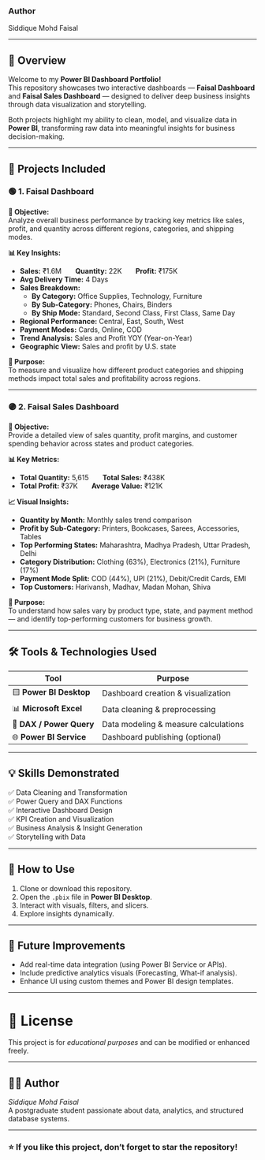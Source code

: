 ### Author
Siddique Mohd Faisal

---

## 📖 Overview
Welcome to my **Power BI Dashboard Portfolio!**  
This repository showcases two interactive dashboards — **Faisal Dashboard** and **Faisal Sales Dashboard** — designed to deliver deep business insights through data visualization and storytelling.

Both projects highlight my ability to clean, model, and visualize data in **Power BI**, transforming raw data into meaningful insights for business decision-making.

---

## 🧩 Projects Included

### 🟢 **1. Faisal Dashboard**

**🎯 Objective:**  
Analyze overall business performance by tracking key metrics like sales, profit, and quantity across different regions, categories, and shipping modes.

**📊 Key Insights:**
- **Sales:** ₹1.6M  **Quantity:** 22K  **Profit:** ₹175K  
- **Avg Delivery Time:** 4 Days  
- **Sales Breakdown:**
  - **By Category:** Office Supplies, Technology, Furniture  
  - **By Sub-Category:** Phones, Chairs, Binders  
  - **By Ship Mode:** Standard, Second Class, First Class, Same Day  
- **Regional Performance:** Central, East, South, West  
- **Payment Modes:** Cards, Online, COD  
- **Trend Analysis:** Sales and Profit YOY (Year-on-Year)  
- **Geographic View:** Sales and profit by U.S. state  

**🧠 Purpose:**  
To measure and visualize how different product categories and shipping methods impact total sales and profitability across regions.

---

### 🟣 **2. Faisal Sales Dashboard**

**🎯 Objective:**  
Provide a detailed view of sales quantity, profit margins, and customer spending behavior across states and product categories.

**📊 Key Metrics:**
- **Total Quantity:** 5,615  **Total Sales:** ₹438K  
- **Total Profit:** ₹37K  **Average Value:** ₹121K  

**📈 Visual Insights:**
- **Quantity by Month:** Monthly sales trend comparison  
- **Profit by Sub-Category:** Printers, Bookcases, Sarees, Accessories, Tables  
- **Top Performing States:** Maharashtra, Madhya Pradesh, Uttar Pradesh, Delhi  
- **Category Distribution:** Clothing (63%), Electronics (21%), Furniture (17%)  
- **Payment Mode Split:** COD (44%), UPI (21%), Debit/Credit Cards, EMI  
- **Top Customers:** Harivansh, Madhav, Madan Mohan, Shiva  

**🧠 Purpose:**  
To understand how sales vary by product type, state, and payment method — and identify top-performing customers for business growth.

---

## 🛠️ Tools & Technologies Used
| Tool | Purpose |
|------|----------|
| 🟨 **Power BI Desktop** | Dashboard creation & visualization |
| 📊 **Microsoft Excel** | Data cleaning & preprocessing |
| 🧮 **DAX / Power Query** | Data modeling & measure calculations |
| 🌐 **Power BI Service** | Dashboard publishing (optional) |

---

## 💡 Skills Demonstrated
✅ Data Cleaning and Transformation  
✅ Power Query and DAX Functions  
✅ Interactive Dashboard Design  
✅ KPI Creation and Visualization  
✅ Business Analysis & Insight Generation  
✅ Storytelling with Data  

---

## 🚀 How to Use
1. Clone or download this repository.  
2. Open the `.pbix` file in **Power BI Desktop**.  
3. Interact with visuals, filters, and slicers.  
4. Explore insights dynamically.

---

## 🌱 Future Improvements
- Add real-time data integration (using Power BI Service or APIs).  
- Include predictive analytics visuals (Forecasting, What-if analysis).  
- Enhance UI using custom themes and Power BI design templates.  

---

# 📜 License
This project is for *educational purposes* and can be modified or enhanced freely.

---

## 👨‍💻 Author
*Siddique Mohd Faisal*  
A postgraduate student passionate about data, analytics, and structured database systems.

---



### ⭐ If you like this project, don’t forget to star the repository!
